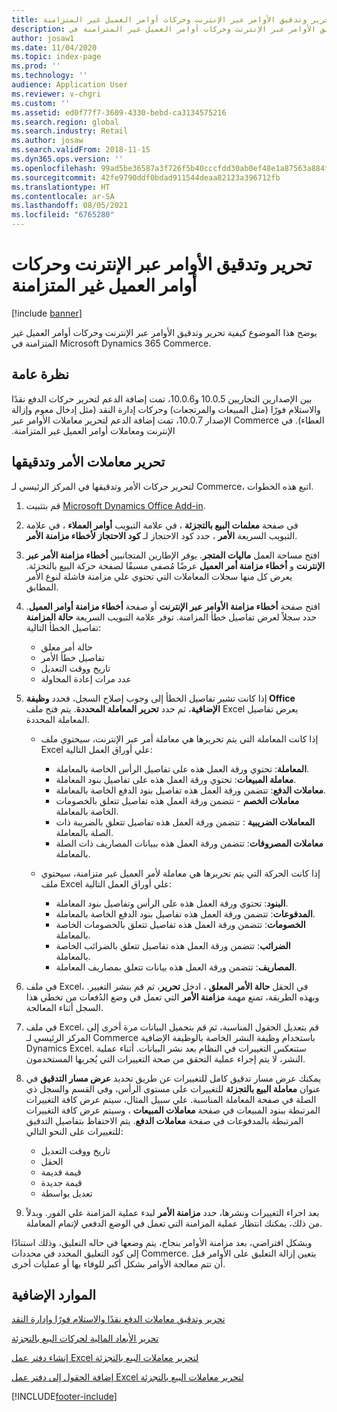```yaml
---
title: تحرير وتدقيق الأوامر عبر الإنترنت وحركات أوامر العميل غير المتزامنة
description: يوضح هذا الموضوع كيفية تحرير وتدقيق الأوامر عبر الإنترنت وحركات أوامر العميل غير المتزامنة في Microsoft Dynamics 365 Commerce.
author: josaw1
ms.date: 11/04/2020
ms.topic: index-page
ms.prod: ''
ms.technology: ''
audience: Application User
ms.reviewer: v-chgri
ms.custom: ''
ms.assetid: ed0f77f7-3609-4330-bebd-ca3134575216
ms.search.region: global
ms.search.industry: Retail
ms.author: josaw
ms.search.validFrom: 2018-11-15
ms.dyn365.ops.version: ''
ms.openlocfilehash: 99ad5be36587a3f726f5b40cccfdd30ab0ef48e1a87563a884f83264f40842fc
ms.sourcegitcommit: 42fe9790ddf0bdad911544deaa82123a396712fb
ms.translationtype: HT
ms.contentlocale: ar-SA
ms.lasthandoff: 08/05/2021
ms.locfileid: "6765280"
---
```

# <a name="edit-and-audit-online-order-and-asynchronous-customer-order-transactions"></a>تحرير وتدقيق الأوامر عبر الإنترنت وحركات أوامر العميل غير المتزامنة

[!include [banner](../includes/banner.md)]

يوضح هذا الموضوع كيفية تحرير وتدقيق الأوامر عبر الإنترنت وحركات أوامر العميل غير المتزامنة في Microsoft Dynamics 365 Commerce.

## <a name="overview"></a>نظرة عامة

بين الإصدارين التجاريين 10.0.5 و10.0.6، تمت إضافة الدعم لتحرير حركات الدفع نقدًا والاستلام فورًا‬‬‏‫ (مثل المبيعات والمرتجعات) وحركات إدارة النقد (مثل إدخال معوم وإزالة العطاء). في Commerce الإصدار 10.0.7، تمت إضافة الدعم لتحرير معاملات الأوامر عبر الإنترنت ومعاملات أوامر العميل غير المتزامنة.

## <a name="edit-and-audit-order-transactions"></a>تحرير معاملات الأمر وتدقيقها

لتحرير حركات الأمر وتدقيقها في المركز الرئيسي لـ Commerce، اتبع هذه الخطوات.

1. قم بتثبيت [Microsoft Dynamics Office Add-in](https://appsource.microsoft.com/product/office/WA104379629?tab=Overview).
1. في صفحة **معلمات البيع بالتجزئة** ، في علامة التبويب **أوامر العملاء** ، في علامة التبويب السريعة **الأمر** ، حدد كود الاحتجاز لـ **كود الاحتجاز لأخطاء مزامنة الأمر**.
1. افتح مساحة العمل **ماليات المتجر**. يوفر الإطارين المتجانبين **أخطاء مزامنة الأمر عبر الإنترنت** و **أخطاء مزامنة أمر العميل** عرضًا مُصفى مسبقًا لصفحة حركة البيع بالتجزئة. يعرض كل منها سجلات المعاملات التي تحتوي علي مزامنة فاشلة لنوع الأمر المطابق.
1. افتح صفحة **أخطاء مزامنة الأوامر عبر الإنترنت** أو صفحة **أخطاء مزامنة أوامر العميل**. حدد سجلاً لعرض تفاصيل خطأ المزامنة. توفر علامة التبويب السريعة **حالة المزامنة** تفاصيل الخطأ التالية:

    - حالة أمر معلق
    - تفاصيل خطأ الأمر
    - تاريخ ووقت التعديل
    - عدد مرات إعادة المحاولة

1. إذا كانت تشير تفاصيل الخطأ إلى وجوب إصلاح السجل، فحدد **وظيفة Office الإضافية**، ثم حدد **تحرير المعاملة المحددة**. يتم فتح ملف Excel يعرض تفاصيل المعاملة المحددة.

    - إذا كانت المعاملة التي يتم تحريرها هي معاملة أمر عبر الإنترنت، سيحتوي ملف Excel علي أوراق العمل التالية:

        - **المعاملة**: تحتوي ورقة العمل هذه على تفاصيل الرأس الخاصة بالمعاملة.
        - **معاملة المبيعات**: تحتوي ورقة العمل هذه على تفاصيل بنود المعاملة.
        - **معاملات الدفع**: تتضمن ورقة العمل هذه تفاصيل بنود الدفع الخاصة بالمعاملة.
        - **معاملات الخصم** - تتضمن ورقة العمل هذه تفاصيل تتعلق بالخصومات الخاصة بالمعاملة.
        - **المعاملات الضريبية** : تتضمن ورقة العمل هذه تفاصيل تتعلق بالضريبة ذات الصلة بالمعاملة.
        - **معاملات المصروفات**: تتضمن ورقة العمل هذه ببيانات المصاريف ذات الصلة بالمعاملة.

    - إذا كانت الحركة التي يتم تحريرها هي معاملة لأمر العميل غير متزامنة‬، سيحتوي ملف Excel علي أوراق العمل التالية:

        - **البنود**: تحتوي ورقة العمل هذه على الرأس وتفاصيل بنود المعاملة.
        - **المدفوعات**: تتضمن ورقة العمل هذه تفاصيل بنود الدفع الخاصة بالمعاملة.
        - **الخصومات**: تتضمن ورقة العمل هذه تفاصيل تتعلق بالخصومات الخاصة بالمعاملة.
        - **الضرائب**: تتضمن ورقة العمل هذه تفاصيل تتعلق بالضرائب الخاصة بالمعاملة.
        - **المصاريف**: تتضمن ورقة العمل هذه بيانات تتعلق بمصاريف المعاملة.

1. في ملف Excel، في الحقل **حالة الأمر المعلق** ، ادخل **تحرير**، ثم قم بنشر التغيير. وبهذه الطريقة، تمنع مهمة **مزامنة الأمر** التي تعمل في وضع الدُفعات من تخطي هذا السجل أثناء المعالجة.
1. في ملف Excel، قم بتعديل الحقول المناسبة، ثم قم بتحميل البيانات مرة أخرى إلى المركز الرئيسي لـ Commerce باستخدام وظيفة النشر الخاصة بالوظيفة الإضافية Dynamics Excel. ستنعكس التغييرات في النظام بعد نشر البيانات. أثناء عملية النشر، لا يتم إجراء عملية التحقق من صحة التغييرات التي يُجريها المستخدمون.
1. يمكنك عرض مسار تدقيق كامل للتغييرات عن طريق تحديد **عرض مسار التدقيق** في عنوان **معاملة البيع بالتجزئة** للتغييرات على مستوى الرأس، وفي القسم والسجل ذي الصلة في صفحة المعاملة المناسبة. علي سبيل المثال، سيتم عرض كافة التغييرات المرتبطة ببنود المبيعات في صفحة **معاملات المبيعات** ، وسيتم عرض كافة التغييرات المرتبطة بالمدفوعات في صفحة **معاملات الدفع**. يتم الاحتفاظ بتفاصيل التدقيق للتغييرات على النحو التالي:

    - تاريخ ووقت التعديل
    - الحقل
    - قيمة قديمة
    - قيمة جديدة
    - تعديل بواسطة

1. بعد اجراء التغييرات ونشرها، حدد **مزامنة الأمر** لبدء عملية المزامنة علي الفور. وبدلاً من ذلك، يمكنك انتظار عملية المزامنة التي تعمل في الوضع الدفعي لإتمام المعاملة.

وبشكل افتراضي، بعد مزامنة الأوامر بنجاح، يتم وضعها في حاله التعليق، وذلك استنادًا إلى كود التعليق المحدد في محددات Commerce. يتعين إزالة التعليق على الأوامر قبل أن تتم معالجة الأوامر بشكل أكبر للوفاء بها أو عمليات أخرى.

## <a name="additional-resources"></a>الموارد الإضافية

[تحرير وتدقيق معاملات الدفع نقدًا والاستلام فورًا وإدارة النقد](edit-cash-trans.md)

[تحرير الأبعاد المالية لحركات البيع بالتجزئة](edit-financial-dim.md)

[إنشاء دفتر عمل Excel لتحرير معاملات البيع بالتجزئة](create-excel-edit.md)

[إضافة الحقول إلى دفتر عمل Excel لتحرير معاملات البيع بالتجزئة](add-fields-excel.md)


[!INCLUDE[footer-include](../includes/footer-banner.md)]